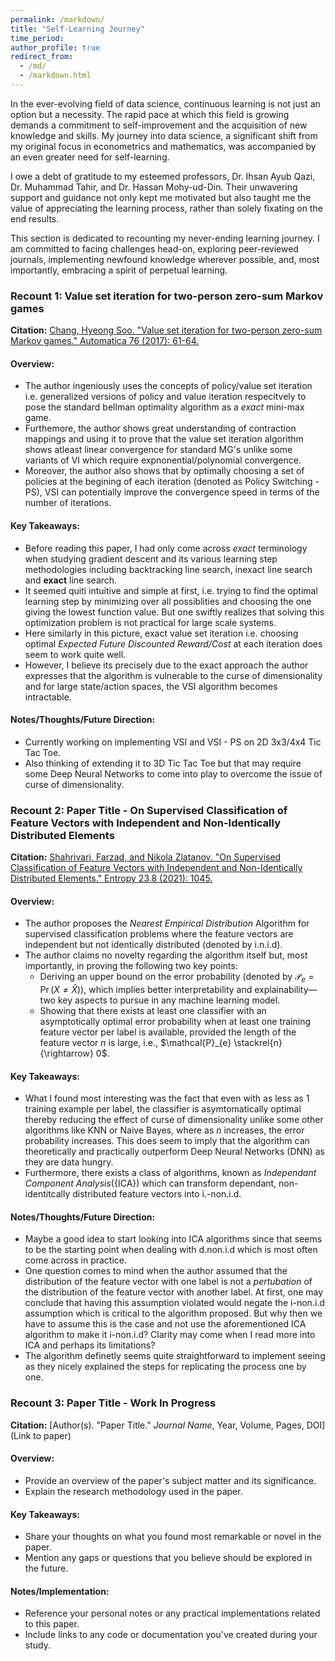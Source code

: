 ```yaml
---
permalink: /markdown/
title: "Self-Learning Journey"
time_period: 
author_profile: true
redirect_from: 
  - /md/
  - /markdown.html
---
```



In the ever-evolving field of data science, continuous learning is not just an option but a necessity. The rapid pace at which this field is growing demands a commitment to self-improvement and the acquisition of new knowledge and skills. My journey into data science, a significant shift from my original focus in econometrics and mathematics, was accompanied by an even greater need for self-learning.

I owe a debt of gratitude to my esteemed professors, Dr. Ihsan Ayub Qazi, Dr. Muhammad Tahir, and Dr. Hassan Mohy-ud-Din. Their unwavering support and guidance not only kept me motivated but also taught me the value of appreciating the learning process, rather than solely fixating on the end results.

This section is dedicated to recounting my never-ending learning journey. I am committed to facing challenges head-on, exploring peer-reviewed journals, implementing newfound knowledge wherever possible, and, most importantly, embracing a spirit of perpetual learning.

### Recount 1: Value set iteration for two-person zero-sum Markov games

**Citation:** [Chang, Hyeong Soo. "Value set iteration for two-person zero-sum Markov games." Automatica 76 (2017): 61-64.](https://www.sciencedirect.com/science/article/pii/S0005109816304022?casa_token=AQJCvVqQsFoAAAAA:WEBXNexF9BlhIvp_V1PyXC6byIco-Cw_FhZK1qyvCpWvOO33KEbMIoaJOdjDkjTuHolV9IoxKWU)

#### Overview:
- The author ingeniously uses the concepts of policy/value set iteration i.e. generalized versions of policy and value iteration respecitvely to pose the standard bellman optimality algorithm as a *exact* mini-max game.
- Furthemore, the author shows great understanding of contraction mappings and using it to prove that the value set iteration algorithm shows atleast linear convergence for standard MG's unlike some variants of VI which require expnonential/polynomial convergence.
- Moreover, the author also shows that by optimally choosing a set of policies at the begining of each iteration (denoted as Policy Switching - PS), VSI can potentially improve the convergence speed in terms of the number of iterations.

#### Key Takeaways:
- Before reading this paper, I had only come across *exact* terminology when studying gradient descent and its various learning step methodologies including backtracking line search, inexact line search and **exact** line search. 
- It seemed quiti intuitive and simple at first, i.e. trying to find the optimal learning step by minimizing over all possiblities and choosing the one giving the lowest function value. But one swiftly realizes that solving this optimization problem is not practical for large scale systems.
- Here similarly in this picture, exact value set iteration i.e. choosing optimal *Expected Future Discounted Reward/Cost* at each iteration does seem to work quite well.  
- However, I believe its precisely due to the exact approach the author expresses that the algorithm is vulnerable to the curse of dimensionality and for large state/action spaces, the VSI algorithm becomes intractable. 

#### Notes/Thoughts/Future Direction:
- Currently working on implementing VSI and VSI - PS on 2D 3x3/4x4 Tic Tac Toe.
- Also thinking of extending it to 3D Tic Tac Toe but that may require some Deep Neural Networks to come into play to overcome the issue of curse of dimensionality.

### Recount 2: Paper Title - On Supervised Classification of Feature Vectors with Independent and Non-Identically Distributed Elements

**Citation:** [Shahrivari, Farzad, and Nikola Zlatanov. "On Supervised Classification of Feature Vectors with Independent and Non-Identically Distributed Elements." Entropy 23.8 (2021): 1045.](https://www.mdpi.com/1099-4300/23/8/1045)

#### Overview:
- The author proposes the *Nearest Empirical Distribution* Algorithm for supervised classification problems where the feature vectors are independent but not identically distributed (denoted by i.n.i.d).
- The author claims no novelty regarding the algorithm itself but, most importantly, in proving the following two key points:
  - Deriving an upper bound on the error probability (denoted by $\mathcal{P}_{e} = \operatorname{Pr}(X \neq \hat{X})$), which implies better interpretability and explainability—two key aspects to pursue in any machine learning model.
  - Showing that there exists at least one classifier with an asymptotically optimal error probability when at least one training feature vector per label is available, provided the length of the feature vector $n$ is large, i.e., $\mathcal{P}_{e} \stackrel{n}{\rightarrow} 0$.


#### Key Takeaways:
- What I found most interesting was the fact that even with as less as 1 training example per label, the classifier is asymtomatically optimal thereby reducing the effect of curse of dimensionality unlike some other algorithms like KNN or Naive Bayes, where as $n$ increases, the error probability increases. This does seem to imply that the algorithm can theoretically and practically outperform Deep Neural Networks (DNN) as they are data hungry.
- Furthermore, there exists a class of algorithms, known as *Independant Component Analysis*({ICA}) which can transform dependant, non-identitcally distributed feature vectors into i.-non.i.d.

#### Notes/Thoughts/Future Direction:
- Maybe a good idea to start looking into ICA algorithms since that seems to be the starting point when dealing with d.non.i.d which is most often come across in practice.
- One question comes to mind when the author assumed that the distribution of the feature vector with one label is not a *pertubation* of the distribution of the feature vector with another label. At first, one may conclude that having this assumption violated would negate the i-non.i.d assumption which is critical to the algorithm proposed. But why then we have to assume this is the case and not use the aforementioned ICA algorithm to make it i-non.i.d? Clarity may come when I read more into ICA and perhaps its limitations?
- The algorithm definetly seems quite straightforward to implement seeing as they nicely explained the steps for replicating the process one by one. 

### Recount 3: Paper Title - Work In Progress

**Citation:** [Author(s). "Paper Title." *Journal Name*, Year, Volume, Pages, DOI](Link to paper)

#### Overview:
- Provide an overview of the paper's subject matter and its significance.
- Explain the research methodology used in the paper.

#### Key Takeaways:
- Share your thoughts on what you found most remarkable or novel in the paper.
- Mention any gaps or questions that you believe should be explored in the future.

#### Notes/Implementation:
- Reference your personal notes or any practical implementations related to this paper.
- Include links to any code or documentation you've created during your study.



<!-- ## Locations of key files/directories

* Basic config options: _config.yml
* Top navigation bar config: _data/navigation.yml
* Single pages: _pages/
* Collections of pages are .md or .html files in:
  * _publications/
  * _portfolio/
  * _posts/
  * _teaching/
  * _talks/
* Footer: _includes/footer.html
* Static files (like PDFs): /files/
* Profile image (can set in _config.yml): images/profile.png

## Tips and hints

* Name a file ".md" to have it render in markdown, name it ".html" to render in HTML.
* Go to the [commit list](https://github.com/academicpages/academicpages.github.io/commits/master) (on your repo) to find the last version Github built with Jekyll. 
  * Green check: successful build
  * Orange circle: building
  * Red X: error
  * No icon: not built

## Resources
 * [Liquid syntax guide](https://shopify.github.io/liquid/tags/control-flow/)

## Markdown guide

### Header three

#### Header four

##### Header five

###### Header six

## Blockquotes

Single line blockquote:

> Quotes are cool.

## Tables

### Table 1

| Entry            | Item   |                                                              |
| --------         | ------ | ------------------------------------------------------------ |
| [John Doe](#)    | 2016   | Description of the item in the list                          |
| [Jane Doe](#)    | 2019   | Description of the item in the list                          |
| [Doe Doe](#)     | 2022   | Description of the item in the list                          |

### Table 2

| Header1 | Header2 | Header3 |
|:--------|:-------:|--------:|
| cell1   | cell2   | cell3   |
| cell4   | cell5   | cell6   |
|-----------------------------|
| cell1   | cell2   | cell3   |
| cell4   | cell5   | cell6   |
|=============================|
| Foot1   | Foot2   | Foot3   |

## Definition Lists

Definition List Title
:   Definition list division.

Startup
:   A startup company or startup is a company or temporary organization designed to search for a repeatable and scalable business model.

#dowork
:   Coined by Rob Dyrdek and his personal body guard Christopher "Big Black" Boykins, "Do Work" works as a self motivator, to motivating your friends.

Do It Live
:   I'll let Bill O'Reilly [explain](https://www.youtube.com/watch?v=O_HyZ5aW76c "We'll Do It Live") this one.

## Unordered Lists (Nested)

  * List item one 
      * List item one 
          * List item one
          * List item two
          * List item three
          * List item four
      * List item two
      * List item three
      * List item four
  * List item two
  * List item three
  * List item four

## Ordered List (Nested)

  1. List item one 
      1. List item one 
          1. List item one
          2. List item two
          3. List item three
          4. List item four
      2. List item two
      3. List item three
      4. List item four
  2. List item two
  3. List item three
  4. List item four

## Buttons

Make any link standout more when applying the `.btn` class.

## Notices

**Watch out!** You can also add notices by appending `{: .notice}` to a paragraph.
{: .notice}

## HTML Tags

### Address Tag

<address>
  1 Infinite Loop<br /> Cupertino, CA 95014<br /> United States
</address>

### Anchor Tag (aka. Link)

This is an example of a [link](http://github.com "Github").

### Abbreviation Tag

The abbreviation CSS stands for "Cascading Style Sheets".

*[CSS]: Cascading Style Sheets

### Cite Tag

"Code is poetry." ---<cite>Automattic</cite>

### Code Tag

You will learn later on in these tests that `word-wrap: break-word;` will be your best friend.

### Strike Tag

This tag will let you <strike>strikeout text</strike>.

### Emphasize Tag

The emphasize tag should _italicize_ text.

### Insert Tag

This tag should denote <ins>inserted</ins> text.

### Keyboard Tag

This scarcely known tag emulates <kbd>keyboard text</kbd>, which is usually styled like the `<code>` tag.

### Preformatted Tag

This tag styles large blocks of code.

<pre>
.post-title {
  margin: 0 0 5px;
  font-weight: bold;
  font-size: 38px;
  line-height: 1.2;
  and here's a line of some really, really, really, really long text, just to see how the PRE tag handles it and to find out how it overflows;
}
</pre>

### Quote Tag

<q>Developers, developers, developers&#8230;</q> &#8211;Steve Ballmer

### Strong Tag

This tag shows **bold text**.

### Subscript Tag

Getting our science styling on with H<sub>2</sub>O, which should push the "2" down.

### Superscript Tag

Still sticking with science and Isaac Newton's E = MC<sup>2</sup>, which should lift the 2 up.

### Variable Tag

This allows you to denote <var>variables</var>. -->
